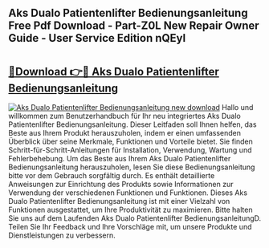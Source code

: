 ## Aks Dualo Patientenlifter Bedienungsanleitung Free Pdf Download - Part-Z0L New Repair Owner Guide - User Service Edition nQEyl

# <h2><a href="http://df5xoy.blite.top/?on=Aks+Dualo+Patientenlifter+Bedienungsanleitung">🔗Download 👉🔴 Aks Dualo Patientenlifter Bedienungsanleitung</a></h2>

[![Aks Dualo Patientenlifter Bedienungsanleitung new download](https://i.imgur.com/lujVjoI.png)](http://df5xoy.blite.top/?on=Aks+Dualo+Patientenlifter+Bedienungsanleitung)
Hallo und willkommen zum Benutzerhandbuch für Ihr neu integriertes Aks Dualo Patientenlifter Bedienungsanleitung. Dieser Leitfaden soll Ihnen helfen, das Beste aus Ihrem Produkt herauszuholen, indem er einen umfassenden Überblick über seine Merkmale, Funktionen und Vorteile bietet. Sie finden Schritt-für-Schritt-Anleitungen für Installation, Verwendung, Wartung und Fehlerbehebung. Um das Beste aus Ihrem Aks Dualo Patientenlifter Bedienungsanleitung herauszuholen, lesen Sie diese Bedienungsanleitung bitte vor dem Gebrauch sorgfältig durch. Es enthält detaillierte Anweisungen zur Einrichtung des Produkts sowie Informationen zur Verwendung der verschiedenen Funktionen und Funktionen. Dieses Aks Dualo Patientenlifter Bedienungsanleitung ist mit einer Vielzahl von Funktionen ausgestattet, um Ihre Produktivität zu maximieren. Bitte halten Sie uns auf dem Laufenden Aks Dualo Patientenlifter BedienungsanleitungD. Teilen Sie Ihr Feedback und Ihre Vorschläge mit, um unsere Produkte und Dienstleistungen zu verbessern.
